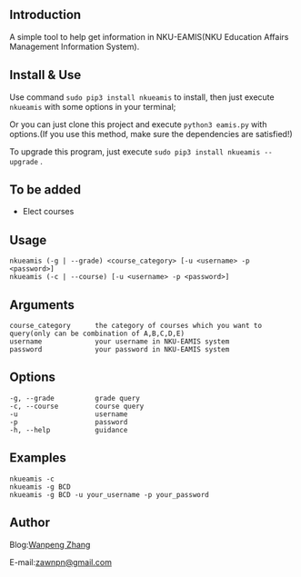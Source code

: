 ## Introduction
A simple tool to help get information in NKU-EAMIS(NKU Education Affairs Management Information System).

## Install & Use
Use command `sudo pip3 install nkueamis` to install, then just execute `nkueamis` with some options in your terminal;

Or you can just clone this project and execute `python3 eamis.py` with options.(If you use this method, make sure the dependencies are satisfied!)

To upgrade this program, just execute `sudo pip3 install nkueamis --upgrade` .

## To be added
 - Elect courses

## Usage
    nkueamis (-g | --grade) <course_category> [-u <username> -p <password>]
    nkueamis (-c | --course) [-u <username> -p <password>]

## Arguments
    course_category      the category of courses which you want to query(only can be combination of A,B,C,D,E)
    username             your username in NKU-EAMIS system
    password             your password in NKU-EAMIS system

## Options
    -g, --grade          grade query
    -c, --course         course query
    -u                   username
    -p                   password
    -h, --help           guidance

## Examples
    nkueamis -c
    nkueamis -g BCD
    nkueamis -g BCD -u your_username -p your_password
    
## Author
Blog:[Wanpeng Zhang](http://www.oncemath.com)

E-mail:zawnpn@gmail.com
